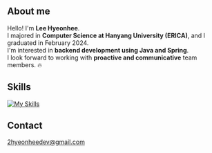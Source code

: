 About me
-
Hello! I'm **Lee Hyeonhee**. <br>
I majored in **Computer Science at Hanyang University (ERICA)**, and I graduated in February 2024. <br>
I'm interested in **backend development using Java and Spring**. <br>
I look forward to working with **proactive and communicative** team members. 🔥

Skills
-
[![My Skills](https://skillicons.dev/icons?i=java,spring,hibernate,mysql,redis,docker,aws)](https://skillicons.dev)

Contact
-
2hyeonheedev@gmail.com

<!--
**heegane/heegane** is a ✨ _special_ ✨ repository because its `README.md` (this file) appears on your GitHub profile.

Here are some ideas to get you started:

- 🔭 I’m currently working on ...
- 🌱 I’m currently learning ...
- 👯 I’m looking to collaborate on ...
- 🤔 I’m looking for help with ...
- 💬 Ask me about ...
- 📫 How to reach me: ...
- 😄 Pronouns: ...
- ⚡ Fun fact: ...
-->

